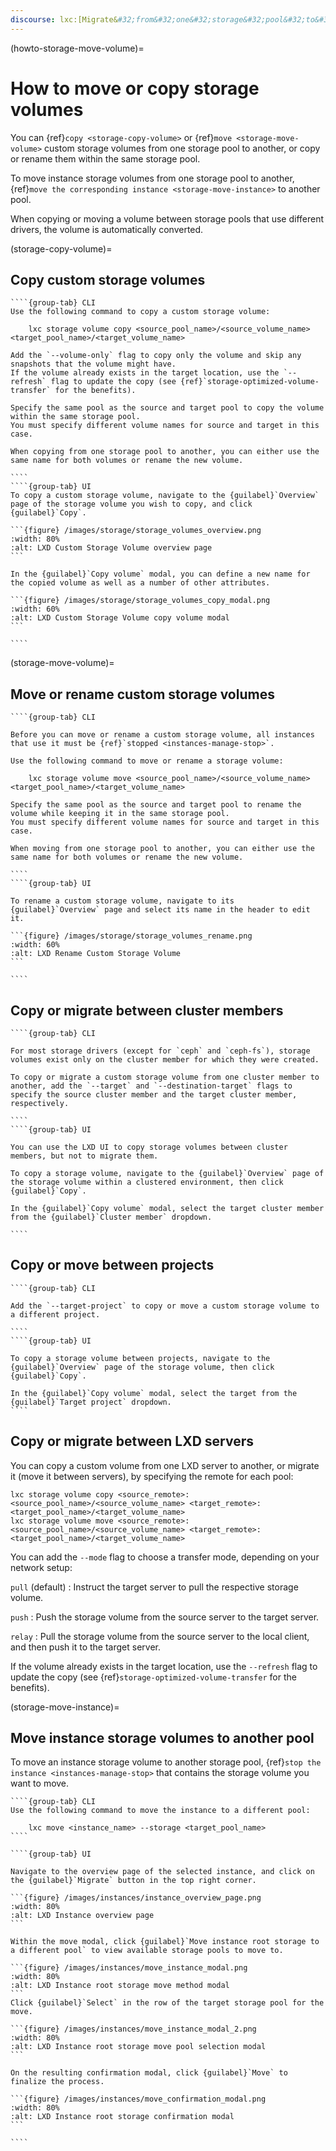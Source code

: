 ```yaml
---
discourse: lxc:[Migrate&#32;from&#32;one&#32;storage&#32;pool&#32;to&#32;another](10877)
---
```


(howto-storage-move-volume)=
# How to move or copy storage volumes

You can {ref}`copy <storage-copy-volume>` or {ref}`move <storage-move-volume>` custom storage volumes from one storage pool to another, or copy or rename them within the same storage pool.

To move instance storage volumes from one storage pool to another, {ref}`move the corresponding instance <storage-move-instance>` to another pool.

When copying or moving a volume between storage pools that use different drivers, the volume is automatically converted.

(storage-copy-volume)=
## Copy custom storage volumes

`````{tabs}
````{group-tab} CLI
Use the following command to copy a custom storage volume:

    lxc storage volume copy <source_pool_name>/<source_volume_name> <target_pool_name>/<target_volume_name>

Add the `--volume-only` flag to copy only the volume and skip any snapshots that the volume might have.
If the volume already exists in the target location, use the `--refresh` flag to update the copy (see {ref}`storage-optimized-volume-transfer` for the benefits).

Specify the same pool as the source and target pool to copy the volume within the same storage pool.
You must specify different volume names for source and target in this case.

When copying from one storage pool to another, you can either use the same name for both volumes or rename the new volume.

````
````{group-tab} UI
To copy a custom storage volume, navigate to the {guilabel}`Overview` page of the storage volume you wish to copy, and click {guilabel}`Copy`.

```{figure} /images/storage/storage_volumes_overview.png
:width: 80%
:alt: LXD Custom Storage Volume overview page
```

In the {guilabel}`Copy volume` modal, you can define a new name for the copied volume as well as a number of other attributes.

```{figure} /images/storage/storage_volumes_copy_modal.png
:width: 60%
:alt: LXD Custom Storage Volume copy volume modal
```

````
`````

(storage-move-volume)=
## Move or rename custom storage volumes

`````{tabs}
````{group-tab} CLI

Before you can move or rename a custom storage volume, all instances that use it must be {ref}`stopped <instances-manage-stop>`.

Use the following command to move or rename a storage volume:

    lxc storage volume move <source_pool_name>/<source_volume_name> <target_pool_name>/<target_volume_name>

Specify the same pool as the source and target pool to rename the volume while keeping it in the same storage pool.
You must specify different volume names for source and target in this case.

When moving from one storage pool to another, you can either use the same name for both volumes or rename the new volume.

````
````{group-tab} UI

To rename a custom storage volume, navigate to its {guilabel}`Overview` page and select its name in the header to edit it.

```{figure} /images/storage/storage_volumes_rename.png
:width: 60%
:alt: LXD Rename Custom Storage Volume
```

````
`````

## Copy or migrate between cluster members

`````{tabs}
````{group-tab} CLI

For most storage drivers (except for `ceph` and `ceph-fs`), storage volumes exist only on the cluster member for which they were created.

To copy or migrate a custom storage volume from one cluster member to another, add the `--target` and `--destination-target` flags to specify the source cluster member and the target cluster member, respectively.

````
````{group-tab} UI

You can use the LXD UI to copy storage volumes between cluster members, but not to migrate them.

To copy a storage volume, navigate to the {guilabel}`Overview` page of the storage volume within a clustered environment, then click {guilabel}`Copy`.

In the {guilabel}`Copy volume` modal, select the target cluster member from the {guilabel}`Cluster member` dropdown.

````
`````

## Copy or move between projects

`````{tabs}
````{group-tab} CLI

Add the `--target-project` to copy or move a custom storage volume to a different project.

````
````{group-tab} UI

To copy a storage volume between projects, navigate to the {guilabel}`Overview` page of the storage volume, then click {guilabel}`Copy`.

In the {guilabel}`Copy volume` modal, select the target from the {guilabel}`Target project` dropdown.
````
`````

## Copy or migrate between LXD servers

You can copy a custom volume from one LXD server to another, or migrate it (move it between servers), by specifying the remote for each pool:

    lxc storage volume copy <source_remote>:<source_pool_name>/<source_volume_name> <target_remote>:<target_pool_name>/<target_volume_name>
    lxc storage volume move <source_remote>:<source_pool_name>/<source_volume_name> <target_remote>:<target_pool_name>/<target_volume_name>

You can add the `--mode` flag to choose a transfer mode, depending on your network setup:

`pull` (default)
: Instruct the target server to pull the respective storage volume.

`push`
: Push the storage volume from the source server to the target server.

`relay`
: Pull the storage volume from the source server to the local client, and then push it to the target server.

If the volume already exists in the target location, use the `--refresh` flag to update the copy (see {ref}`storage-optimized-volume-transfer` for the benefits).

(storage-move-instance)=
## Move instance storage volumes to another pool

To move an instance storage volume to another storage pool, {ref}`stop the instance <instances-manage-stop>` that contains the storage volume you want to move.

`````{tabs}
````{group-tab} CLI
Use the following command to move the instance to a different pool:

    lxc move <instance_name> --storage <target_pool_name>
````

````{group-tab} UI

Navigate to the overview page of the selected instance, and click on the {guilabel}`Migrate` button in the top right corner.

```{figure} /images/instances/instance_overview_page.png
:width: 80%
:alt: LXD Instance overview page
```

Within the move modal, click {guilabel}`Move instance root storage to a different pool` to view available storage pools to move to.

```{figure} /images/instances/move_instance_modal.png
:width: 80%
:alt: LXD Instance root storage move method modal
```
Click {guilabel}`Select` in the row of the target storage pool for the move.

```{figure} /images/instances/move_instance_modal_2.png
:width: 80%
:alt: LXD Instance root storage move pool selection modal
```

On the resulting confirmation modal, click {guilabel}`Move` to finalize the process.

```{figure} /images/instances/move_confirmation_modal.png
:width: 80%
:alt: LXD Instance root storage confirmation modal
```

````
`````
